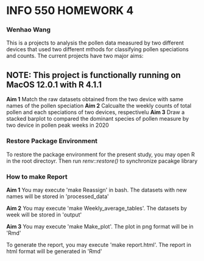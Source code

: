 # INFO 550 HOMEWORK 4 
### Wenhao Wang

This is a projects to analysis the pollen data measured by two different devices that used two different mthods for classifying pollen speciations and counts. The current projects have two major aims:

## NOTE: This project is functionally running on MacOS 12.0.1 with R 4.1.1

__Aim 1__ Match the raw datasets obtained from the two device with same names of the pollen speciation
__Aim 2__ Calcualte the weekly counts of total pollen and each speciations of two devices, respectivelu
__Aim 3__ Draw a stacked barplot to compared the dominant species of pollen measure by two device in pollen peak weeks in 2020

### Restore Package Environment
To restore the package environment for the present study, you may open R in the root directoyr. Then run _renv::restore()_ to synchronize pacakge library

### How to make Report
__Aim 1__ You may execute 'make Reassign' in bash. The datasets with new names will be stored in 'processed_data'

__Aim 2__ You may execute 'make Weekly_average_tables'. The datasets by week will be stored in 'output'

__Aim 3__ You may execute 'make Make_plot'. The plot in png format will be in 'Rmd'

To generate the report, you may execute 'make report.html'. The report in html format will be generated in 'Rmd'
